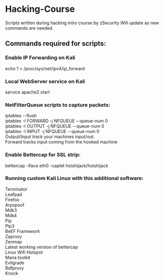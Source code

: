 # Hacking-Course
Scripts written during hacking intro course by zSecurity
Will update as new commands are needed.

## Commands required for scripts:

### Enable IP Forwarding on Kali
echo 1 > /proc/sys/net/ipv4/ip_forward

### Local WebServer service on Kali
service apache2 start

### NetFilterQueue scripts to capture packets: 
iptables --flush  
iptables -I FORWARD -j NFQUEUE --queue-num 0  
iptables -I OUTPUT -j NFQUEUE --queue-num 0    
iptables -I INPUT -j NFQUEUE --queue-num 0  
Output/Input track your machines input/out.  
Forward tracks input coming from the hooked machine

### Enable Bettercap for SSL strip:
bettercap -iface eth0 -caplet hstshijack/hstshijack

### Running custom Kali Linux with this additional software:  
Terminator  
Leafpad  
Firefox  
Arpspoof  
Mdk3  
Mdk4  
Pip  
Pip3  
BeEF Framework  
Zaproxy  
Zenmap  
Latest working version of bettercap  
Linux Wifi Hotspot  
Mana toolkit  
Evilgrade  
Bdfproxy  
Knock  
